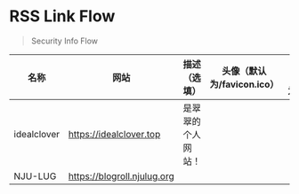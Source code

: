 # RSS Link Flow

> Security Info Flow

| 名称               | 网站                           | 描述（选填）                   | 头像（默认为/favicon.ico）                                                                             | RSS（默认为/feed）                        | 分类      |
|--------------------|--------------------------------|--------------------------------|--------------------------------------------------------------------------------------------------------|-------------------------------------------|-----------|
| idealclover        | https://idealclover.top        | 是翠翠的个人网站！             |                                                                                                        |                                           | friend    |
| NJU-LUG            | https://blogroll.njulug.org    |                                |                                                                                                        |                                           | friend    |
